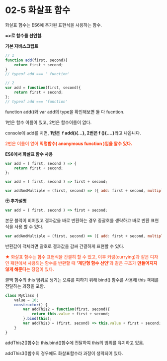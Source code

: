 # 02-5 화살표 함수

화살표 함수는 ES6에 추가된 표현식을 사용하는 함수.

<strong>=>로 함수를 선언함.</strong>

 

<strong>기본 자바스크립트</strong>

```javascript
// 1
function add(first, second){
	return first + second;
}
// typeof add === ' function'

// 2
var add = function(first, second){
    return first + second;
};
// typeof add === 'function'
```

function add()와  var add의 type을 확인해보면 둘 다 fucntion.

1번은 함수 이름이 있고, 2번은 함수이름이 없다.

console에 add를 치면, <strong>1번은  f add(){...}, 2번은 f (){....}</strong>라고 나옵니다.

<span style="color:#ff3300">2번은 이름이 없어 <strong>익명함수( anonymous function )임을 알수 있다.</strong></span>



<strong>ES6에서 화살표 함수 사용</strong>

```javascript
var add = ( first, second ) => {
	return first + second;
};

var add = ( first, second ) => first + second;

var addAndMultiple = (first, second) => ({ add: first + second, multiply: first * second });
```

<strong>㊉ 추가설명 </strong>

```javascript
var add = ( first, second ) => first + second;
```

본문 블럭이 비어있고 결과값을 바로 반환하는 경우 중괄호를 생략하고 바로 반환 표현식을 사용 할 수 있다.



```javascript
var addAndMultiple = (first, second) => ({ add: first + second, multiply: first * second });
```

반환값이 객체라면 괄호로 결과값을 감싸 간결하게 표현할 수 있다.

<span style="color:#ff3300">★ 화살표 함수는 함수 표현식을 간결히 할 수 있고, 이후 커링(currying)과 같은 디자인 패턴에서 사용되는 함수를 반환할 때 <strong>'계단형 함수 선언'</strong>과 같은 구조가 <strong>만들어지지 않게 해준다</strong>는 장점이 있다.</span>



콜백 함수의 this 범위로 생기는 오류를 피하기 위해 bind() 함수를 사용해 this 객체를 전달하는 과정을 포함.

```javascript
class MyClass {
	value = 10;
	constructor() {
		var addThis2 = function(first, second){
			return this.value + first + second;
		}.bind(this);
		var addThis3 = (first, second) => this.value + first + second;
	}
}
```

addThis2()함수는 this.bind()함수에 전달하여 this의 범위를 유지하고 있음.

addThis3()함수의 경우에도 화살표함수라 과정이 생략되어 있다.
